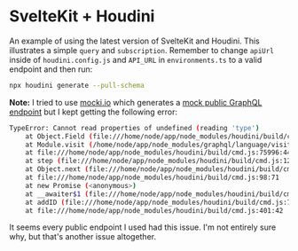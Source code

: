 # SvelteKit + Houdini

An example of using the latest version of SvelteKit and Houdini. This illustrates a simple `query` and `subscription`. Remember to change `apiUrl` inside of `houdini.config.js` and `API_URL` in `environments.ts` to a valid endpoint and then run:

```sh
npx houdini generate --pull-schema
```

**Note:** I tried to use [mocki.io](https://mocki.io/graphql) which generates a [mock public GraphQL endpoint](https://api.mocki.io/v2/c4d7a195/graphql) but I kept getting the following error:

```sh
TypeError: Cannot read properties of undefined (reading 'type')
    at Object.Field (file:///home/node/app/node_modules/houdini/build/cmd.js:76008:70)
    at Module.visit (/home/node/app/node_modules/graphql/language/visitor.js:243:26)
    at file:///home/node/app/node_modules/houdini/build/cmd.js:75996:44
    at step (file:///home/node/app/node_modules/houdini/build/cmd.js:124:23)
    at Object.next (file:///home/node/app/node_modules/houdini/build/cmd.js:105:53)
    at file:///home/node/app/node_modules/houdini/build/cmd.js:98:71
    at new Promise (<anonymous>)
    at __awaiter$1 (file:///home/node/app/node_modules/houdini/build/cmd.js:94:12)
    at addID (file:///home/node/app/node_modules/houdini/build/cmd.js:75987:12)
    at file:///home/node/app/node_modules/houdini/build/cmd.js:401:42
```

It seems every public endpoint I used had this issue. I'm not entirely sure why, but that's another issue altogether.
